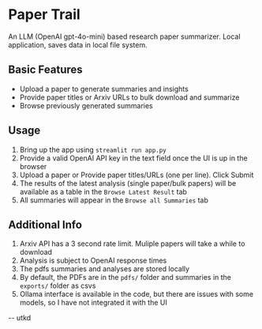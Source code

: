 # Paper Trail

An LLM (OpenAI gpt-4o-mini) based research paper summarizer. Local application, saves data in local file system.

## Basic Features
- Upload a paper to generate summaries and insights
- Provide paper titles or Arxiv URLs to bulk download and summarize
- Browse previously generated summaries

## Usage
1. Bring up the app using `streamlit run app.py`
2. Provide a valid OpenAI API key in the text field once the UI is up in the browser
3. Upload a paper or Provide paper titles/URLs (one per line). Click Submit
4. The results of the latest analysis (single paper/bulk papers) will be available as a table in the `Browse Latest Result` tab
5. All summaries will appear in the `Browse all Summaries` tab

## Additional Info
1. Arxiv API has a 3 second rate limit. Muliple papers will take a while to download
2. Analysis is subject to OpenAI response times
3. The pdfs summaries and analyses are stored locally
4. By default, the PDFs are in the `pdfs/` folder and summaries in the `exports/` folder as csvs
5. Ollama interface is available in the code, but there are issues with some models, so I have not integrated it with the UI



-- utkd
